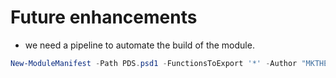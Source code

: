# Future enhancements

- we need a pipeline to automate the build of the module.

````powershell
New-ModuleManifest -Path PDS.psd1 -FunctionsToExport '*' -Author "MKTHEPLUGG" -Description 'Personal Deploy Script' -CompanyName 'meti.pro'
````